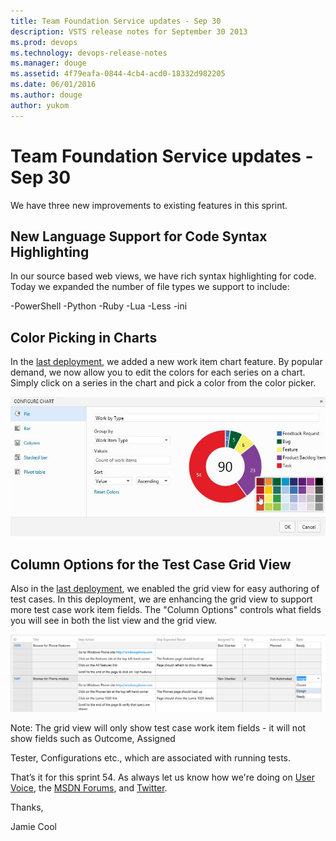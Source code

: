 ```yaml
---
title: Team Foundation Service updates - Sep 30
description: VSTS release notes for September 30 2013
ms.prod: devops
ms.technology: devops-release-notes
ms.manager: douge
ms.assetid: 4f79eafa-0844-4cb4-acd0-18332d982205
ms.date: 06/01/2016
ms.author: douge
author: yukom
---
```


# Team Foundation Service updates - Sep 30

We have three new improvements to existing features in this sprint.

## New Language Support for Code Syntax Highlighting

In our source based web views, we have rich syntax highlighting for code. Today we expanded the number of file types we support to include:

-PowerShell
-Python
-Ruby
-Lua
-Less
-ini

## Color Picking in Charts

In the [last deployment](https://visualstudio.microsoft.com/articles/news/2013/sep-09-team-services), we added a new work item chart feature. By popular demand, we now allow you to edit the colors for each series on a chart. Simply click on a series in the chart and pick a color from the color picker.

![Color picker for charts](_img/9_30_01.png)

## Column Options for the Test Case Grid View

Also in the [last deployment](../2013/sep-09-team-services.md), we enabled the grid view for easy authoring of test cases. In this deployment, we are enhancing the grid view to support more test case work item fields. The "Column Options" controls what fields you will see in both the list view and the grid view.

![More fields in the grid view](_img/9_30_02.png)

Note: The grid view will only show test case work item fields - it will not show fields such as Outcome, Assigned 

Tester, Configurations etc., which are associated with running tests.

That’s it for this sprint 54. As always let us know how we're doing on [User Voice](https://visualstudio.uservoice.com/forums/330519-vso), the [MSDN Forums](http://social.msdn.microsoft.com/Forums/TFService/threads), and [Twitter](http://twitter.com/search?q=%23tfservice).

Thanks,

Jamie Cool




